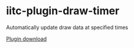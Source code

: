 # iitc-plugin-draw-timer
Automatically update draw data at specified times

[Plugin download](https://github.com/otus-scops/iitc-plugin-draw-timer/raw/refs/heads/main/iitc-plugin-draw-timer.user.js)
